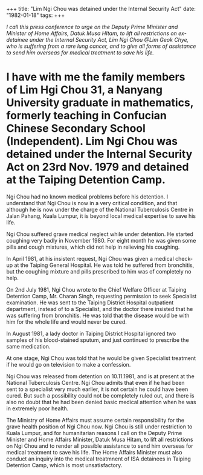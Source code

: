 +++ 
title: "Lim Ngi Chou was detained under the Internal Security Act"
date: "1982-01-18"
tags:
+++

_I call this press conference to urge on the Deputy Prime Minister and Minister of Home Affairs, Datuk Musa HItam, to lift all restrictions on ex-detainee under the Internal Security Act, Lim Ngi Chou @Lim Geok Chye, who is suffering from a rare lung cancer, and to give all forms of assistance to send him overseas for medical treatment to save his life._

# I have with me the family members of Lim Hgi Chou 31, a Nanyang University graduate in mathematics, formerly teaching in Confucian Chinese Secondary School (Independent). Lim Ngi Chou was detained under the Internal Security Act on 23rd Nov. 1979 and detained at the Taiping Detention Camp.

Ngi Chou had no known medical problems before his detention. I understand that Ngi Chou is now in a very critical condition, and that although he is now under the charge of the National Tuberculosis Centre in Jalan Pahang, Kuala Lumpur, it is beyond local medical expertise to save his life.</u>

Ngi Chou suffered grave medical neglect while under detention. He started coughing very badly in November 1980. For eight month he was given some pills and cough mixtures, which did not help in relieving his coughing.

In April 1981, at his insistent request, Ngi Chou was given a medical check-up at the Taiping General Hospital. He was told he suffered from bronchitis, but the coughing mixture and pills prescribed to him was of completely no help.

On 2nd July 1981, Ngi Chou wrote to the Chief Welfare Officer at Taiping Detention Camp, Mr. Charan Singh, requesting permission to seek Specialist examination. He was sent to the Taiping District Hospital outpatient department, instead of to a Specialist, and the doctor there insisted that he was suffering from bronchitis. He was told that the disease would be with him for the whole life and would never be cured.

In August 1981, a lady doctor in Taiping District Hospital ignored two samples of his blood-stained sputum, and just continued to prescribe the same medication.

At one stage, Ngi Chou was told that he would be given Specialist treatment if he would go on television to make a confession.

Ngi Chou was released from detention on 10.11.1981, and is at present at the National Tuberculosis Centre. Ngi Chou admits that even if he had been sent to a specialist very much earlier, it is not certain he could have been cured. But such a possibility could not be completely ruled out, and there is also no doubt that he had been denied basic medical attention when he was in extremely poor health.

The Ministry of Home Affairs must assume certain responsibility for the grave health position of Ngi Chou now. Ngi Chou is still under restriction to Kuala Lumpur, and for humanitarian reasons I call on the Deputy Prime Minister and Home Affairs Minister, Datuk Musa Hitam, to lift all restrictions on Ngi Chou and to render all possible assistance to send him overseas for medical treatment to save his life. The Home Affairs Minister must also conduct an inquiry into the medical treatmnent of ISA detainees in Taiping Detention Camp, which is most unsatisfactory.
 

